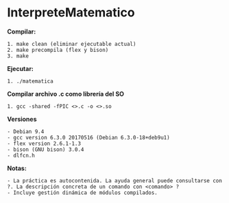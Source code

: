 # InterpreteMatematico

**Compilar:**

	1. make clean (eliminar ejecutable actual)
	2. make precompila (flex y bison)
	3. make


**Ejecutar:**

	1. ./matematica


**Compilar archivo .c como librería del SO**

	1. gcc -shared -fPIC <>.c -o <>.so

**Versiones**

	- Debian 9.4
	- gcc version 6.3.0 20170516 (Debian 6.3.0-18+deb9u1)
	- flex version 2.6.1-1.3
	- bison (GNU bison) 3.0.4
	- dlfcn.h

**Notas:**

	- La práctica es autocontenida. La ayuda general puede consultarse con ?. La descripción concreta de un comando con <comando> ?
	- Incluye gestión dinámica de módulos compilados.	
